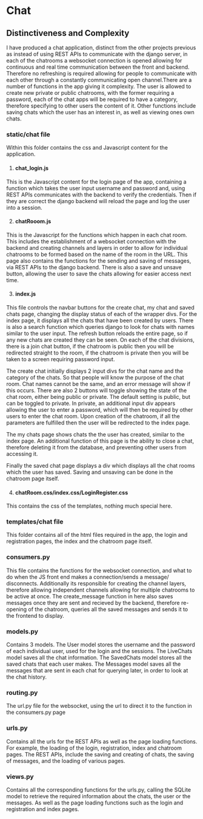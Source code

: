 # Chat

## Distinctiveness and Complexity
I have produced a chat application, distinct from the other projects previous as instead of using REST APIs to communicate with the django server, in each of the chatrooms a websocket connection is opened allowing for continuous and real time communication between the front and backend. Therefore no refreshing is required allowing for people to communicate with each other through a constantly communicating open channel.There are a number of functions in the app giving it complexity. The user is allowed to create new private or public chatrooms, with the former requiring a password, each of the chat apps will be required to have a category, therefore specifying to other users the content of it. Other functions include saving chats which the user has an interest in, as well as viewing ones own chats. 

### static/chat file
Within this folder contains the css and Javascript content for the application. 

1. #### chat_login.js
This is the Javascript content for the login page of the app, containing a function which takes the user input username and password and, using REST APIs communicates with the backend to verify the credentials. Then if they are correct the django backend will reload the page and log the user into a session.

2. #### chatRooom.js
This is the Javascript for the functions which happen in each chat room. This includes the establishment of a websocket connection with the backend and creating channels and layers in order to allow for individual chatrooms to be formed based on the name of the room in the URL. This page also contains the functions for the sending and saving of messages, via REST APIs to the django backend. There is also a save and unsave button, allowing the user to save the chats allowing for easier access next time.

3. #### index.js
This file controls the navbar buttons for the create chat, my chat and saved chats page, changing the display status of each of the wrapper divs. For the index page, it displays all the chats that have been created by users. There is also a search function which queries django to look for chats with names similar to the user input. The refresh button reloads the entire page, so if any new chats are created they can be seen. On each of the chat divisions, there is a join chat button, if the chatroom is public then you will be redirected straight to the room, if the chatroom is private then you will be taken to a screen requiring password input. 

The create chat initially displays 2 input divs for the chat name and the category of the chats. So that people will know the purpose of the chat room. Chat names cannot be the same, and an error message will show if this occurs. There are also 2 buttons will toggle showing the state of the chat room, either being public or private. The default setting is public, but can be toggled to private. In private, an additional input div appears allowing the user to enter a password, which will then be required by other users to enter the chat room. Upon creation of the chatroom, if all the parameters are fulfilled then the user will be redirected to the index page.

The my chats page shows chats the the user has created, similar to the index page. An additional function of this page is the ability to close a chat, therefore deleting it from the database, and preventing other users from accessing it. 

Finally the saved chat page displays a div which displays all the chat rooms which the user has saved. Saving and unsaving can be done in the chatroom page itself. 

4. #### chatRoom.css/index.css/LoginRegister.css

This contains the css of the templates, nothing much special here.

### templates/chat file

This folder contains all of the html files required in the app, the login and registration pages, the index and the chatroom page itself. 

### consumers.py

This file contains the functions for the websocket connection, and what to do when the JS front end makes a connection/sends a message/ disconnects. Additionally its responsible for creating the channel layers, therefore allowing independent channels allowing for multiple chatrooms to be active at once. The create_message function in here also saves messages once they are sent and recieved by the backend, therefore re-opening of the chatroom, queries all the saved messages and sends it to the frontend to display.

### models.py

Contains 3 models. The User model stores the username and the password of each individual user, used for the login and the sessions. The LiveChats model saves all the chat information. The SavedChats model stores all the saved chats that each user makes. The Messages model saves all the messages that are sent in each chat for querying later, in order to look at the chat history.

### routing.py

The url.py file for the websocket, using the url to direct it to the function in the consumers.py page

### urls.py

Contains all the urls for the REST APIs as well as the page loading functions. For example, the loading of the login, registration, index and chatroom pages. The REST APIs, include the saving and creating of chats, the saving of messages, and the loading of various pages. 

### views.py

Contains all the corresponding functions for the urls.py, calling the SQLite model to retrieve the required information about the chats, the user or the messages. As well as the page loading functions such as the login and registration and index pages. 
